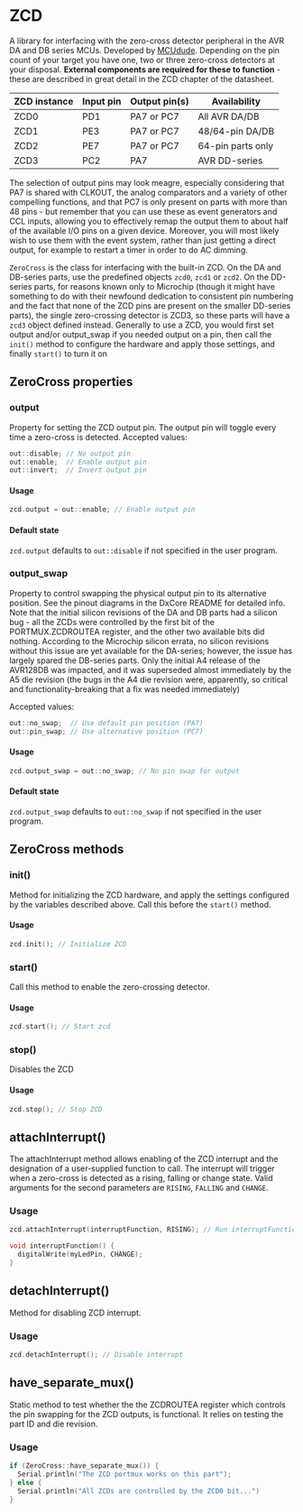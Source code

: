 # ZCD
A library for interfacing with the zero-cross detector peripheral in the AVR DA and DB series MCUs.
Developed by [MCUdude](https://github.com/MCUdude/).
Depending on the pin count of your target you have one, two or three zero-cross detectors at your disposal.
**External components are required for these to function** - these are described in great detail in the ZCD chapter of the datasheet.

ZCD instance | Input pin | Output pin(s) | Availability
-------------|-----------|---------------|----------------
ZCD0         | PD1       |    PA7 or PC7 | All AVR DA/DB
ZCD1         | PE3       |    PA7 or PC7 | 48/64-pin DA/DB
ZCD2         | PE7       |    PA7 or PC7 | 64-pin parts only
ZCD3         | PC2       |           PA7 | AVR DD-series

The selection of output pins may look meagre, especially considering that PA7 is shared with CLKOUT, the analog comparators and a variety of other compelling functions, and that PC7 is only present on parts with more than 48 pins - but remember that you can use these as event generators and CCL inputs, allowing you to effectively remap the output them to about half of the available I/O pins on a given device. Moreover, you will most likely wish to use them with the event system, rather than just getting a direct output, for example to restart a timer in order to do AC dimming.

`ZeroCross` is the class for interfacing with the built-in ZCD. On the DA and DB-series parts, use the predefined objects `zcd0`, `zcd1` or `zcd2`. On the DD-series parts, for reasons known only to Microchip (though it might have something to do with their newfound dedication to consistent pin numbering and the fact that none of the ZCD pins are present on the smaller DD-series parts), the single zero-crossing detector is ZCD3, so these parts will have a `zcd3` object defined instead.  Generally to use a ZCD, you would first set output and/or output_swap if you needed output on a pin, then call the `init()` method to configure the hardware and apply those settings, and finally `start()` to turn it on

## ZeroCross properties

### output
Property for setting the ZCD output pin. The output pin will toggle every time a zero-cross is detected.
Accepted values:
``` c++
out::disable; // No output pin
out::enable;  // Enable output pin
out::invert;  // Invert output pin
```

#### Usage
``` c++
zcd.output = out::enable; // Enable output pin
```

#### Default state
`zcd.output` defaults to `out::disable` if not specified in the user program.


### output_swap
Property to control swapping the physical output pin to its alternative position.  See the pinout diagrams in the DxCore README for detailed info.
Note that the initial silicon revisions of the DA and DB parts had a silicon bug - all the ZCDs were controlled by the first bit of the PORTMUX.ZCDROUTEA register, and the other two available bits did nothing. According to the Microchip silicon errata, no silicon revisions without this issue are yet available for the DA-series; however, the issue has largely spared the DB-series parts. Only the initial A4 release of the AVR128DB was impacted, and it was superseded almost immediately by the A5 die revision (the bugs in the A4 die revision were, apparently, so critical and functionality-breaking that a fix was needed immediately)

Accepted values:
```c++
out::no_swap;  // Use default pin position (PA7)
out::pin_swap; // Use alternative position (PC7)
```

#### Usage
```c++
zcd.output_swap = out::no_swap; // No pin swap for output
```

#### Default state
`zcd.output_swap` defaults to `out::no_swap` if not specified in the user program.

## ZeroCross methods

### init()
Method for initializing the ZCD hardware, and apply the settings configured by the variables described above. Call this before the `start()` method.
#### Usage
```c++
zcd.init(); // Initialize ZCD
```

### start()
Call this method to enable the zero-crossing detector.
#### Usage
```c++
zcd.start(); // Start zcd
```


### stop()
Disables the ZCD

#### Usage
```c++
zcd.stop(); // Stop ZCD
```


## attachInterrupt()
The attachInterrupt method allows enabling of the ZCD interrupt and the designation of a user-supplied function to call. The interrupt will trigger when a zero-cross is detected as a rising, falling or change state.
Valid arguments for the second parameters are `RISING`, `FALLING` and `CHANGE`.

### Usage
```c++
zcd.attachInterrupt(interruptFunction, RISING); // Run interruptFunction when a rising zero-cross is detected

void interruptFunction() {
  digitalWrite(myLedPin, CHANGE);
}
```


## detachInterrupt()
Method for disabling ZCD interrupt.

### Usage
```c++
zcd.detachInterrupt(); // Disable interrupt
```

## have_separate_mux()
Static method to test whether the the ZCDROUTEA register which controls the pin swapping for the ZCD outputs, is functional. It relies on testing the part ID and die revision.

### Usage
```c++
if (ZeroCross::have_separate_mux()) {
  Serial.println("The ZCD portmux works on this part");
} else {
  Serial.println("All ZCDs are controlled by the ZCD0 bit...")
}
```
